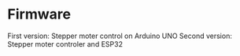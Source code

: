 # Firmware 

First version: Stepper moter control on Arduino UNO
Second version: Stepper moter controler and ESP32